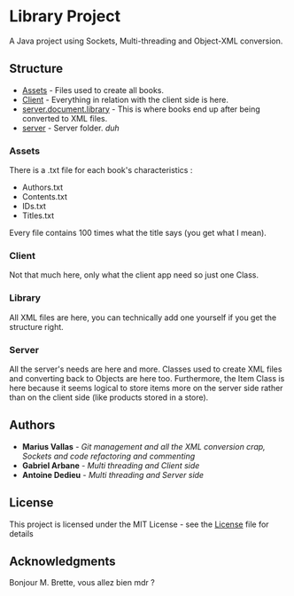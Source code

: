 # Library Project

A Java project using Sockets, Multi-threading and Object-XML conversion.

## Structure

* [Assets](src/server/document/assets) - Files used to create all books.
* [Client](src/client) - Everything in relation with the client side is here.
* [server.document.library](src/server/document/library) - This is where books end up after being converted to XML files.
* [server](src/server) - Server folder. *duh*

### Assets

There is a .txt file for each book's characteristics :
* Authors.txt
* Contents.txt
* IDs.txt
* Titles.txt

Every file contains 100 times what the title says (you get what I mean).

### Client

Not that much here, only what the client app need so just one Class.

### Library

All XML files are here, you can technically add one yourself if you get the structure right.

### Server

All the server's needs are here and more. Classes used to create XML files and converting back to Objects are here too.
Furthermore, the Item Class is here because it seems logical to store items more on the server side rather than on the client side (like products stored in a store).

## Authors

* **Marius Vallas** - *Git management and all the XML conversion crap, Sockets and code refactoring and commenting*
* **Gabriel Arbane** - *Multi threading and Client side*
* **Antoine Dedieu** - *Multi threading and Server side*

## License

This project is licensed under the MIT License - see the [License](LICENSE) file for details

## Acknowledgments

Bonjour M. Brette, vous allez bien mdr ?
